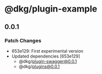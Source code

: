# @dkg/plugin-example

## 0.0.1

### Patch Changes

- 653e129: First experimental version
- Updated dependencies [653e129]
  - @dkg/plugin-swagger@0.0.1
  - @dkg/plugins@0.0.1
